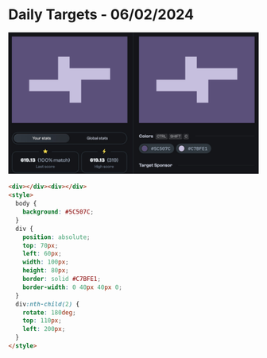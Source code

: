 # Daily Targets - 06/02/2024

![result](./images/06022024.jpg)


```html
<div></div><div></div>
<style>
  body {
    background: #5C507C;
  }
  div {
    position: absolute;
    top: 70px;
    left: 60px;
    width: 100px;
    height: 80px;
    border: solid #C7BFE1;
    border-width: 0 40px 40px 0;
  }
  div:nth-child(2) {
    rotate: 180deg;
    top: 110px;
    left: 200px;
  }
</style>

